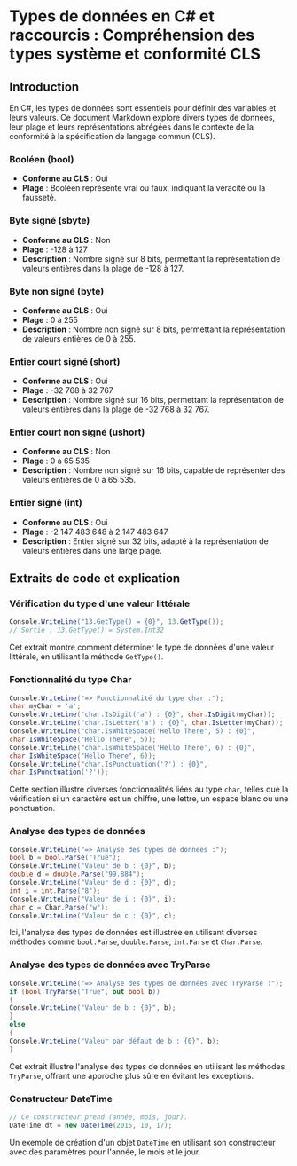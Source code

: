 # Types de données en C# et raccourcis : Compréhension des types système et conformité CLS

## Introduction
En C#, les types de données sont essentiels pour définir des variables et leurs valeurs. Ce document Markdown explore divers types de données, leur plage et leurs représentations abrégées dans le contexte de la conformité à la spécification de langage commun (CLS).

### Booléen (bool)
- **Conforme au CLS** : Oui
- **Plage** : Booléen représente vrai ou faux, indiquant la véracité ou la fausseté.

### Byte signé (sbyte)
- **Conforme au CLS** : Non
- **Plage** : -128 à 127
- **Description** : Nombre signé sur 8 bits, permettant la représentation de valeurs entières dans la plage de -128 à 127.

### Byte non signé (byte)
- **Conforme au CLS** : Oui
- **Plage** : 0 à 255
- **Description** : Nombre non signé sur 8 bits, permettant la représentation de valeurs entières de 0 à 255.

### Entier court signé (short)
- **Conforme au CLS** : Oui
- **Plage** : -32 768 à 32 767
- **Description** : Nombre signé sur 16 bits, permettant la représentation de valeurs entières dans la plage de -32 768 à 32 767.

### Entier court non signé (ushort)
- **Conforme au CLS** : Non
- **Plage** : 0 à 65 535
- **Description** : Nombre non signé sur 16 bits, capable de représenter des valeurs entières de 0 à 65 535.

### Entier signé (int)
- **Conforme au CLS** : Oui
- **Plage** : -2 147 483 648 à 2 147 483 647
- **Description** : Entier signé sur 32 bits, adapté à la représentation de valeurs entières dans une large plage.

## Extraits de code et explication

### Vérification du type d'une valeur littérale
```csharp
Console.WriteLine("13.GetType() = {0}", 13.GetType());
// Sortie : 13.GetType() = System.Int32
```
Cet extrait montre comment déterminer le type de données d'une valeur littérale, en utilisant la méthode `GetType()`.

### Fonctionnalité du type Char
```csharp
Console.WriteLine("=> Fonctionnalité du type char :");
char myChar = 'a';
Console.WriteLine("char.IsDigit('a') : {0}", char.IsDigit(myChar));
Console.WriteLine("char.IsLetter('a') : {0}", char.IsLetter(myChar));
Console.WriteLine("char.IsWhiteSpace('Hello There', 5) : {0}",
char.IsWhiteSpace("Hello There", 5));
Console.WriteLine("char.IsWhiteSpace('Hello There', 6) : {0}",
char.IsWhiteSpace("Hello There", 6));
Console.WriteLine("char.IsPunctuation('?') : {0}",
char.IsPunctuation('?'));
```
Cette section illustre diverses fonctionnalités liées au type `char`, telles que la vérification si un caractère est un chiffre, une lettre, un espace blanc ou une ponctuation.

### Analyse des types de données
```csharp
Console.WriteLine("=> Analyse des types de données :");
bool b = bool.Parse("True");
Console.WriteLine("Valeur de b : {0}", b);
double d = double.Parse("99.884");
Console.WriteLine("Valeur de d : {0}", d);
int i = int.Parse("8");
Console.WriteLine("Valeur de i : {0}", i);
char c = Char.Parse("w");
Console.WriteLine("Valeur de c : {0}", c);
```
Ici, l'analyse des types de données est illustrée en utilisant diverses méthodes comme `bool.Parse`, `double.Parse`, `int.Parse` et `Char.Parse`.

### Analyse des types de données avec TryParse
```csharp
Console.WriteLine("=> Analyse des types de données avec TryParse :");
if (bool.TryParse("True", out bool b))
{
Console.WriteLine("Valeur de b : {0}", b);
}
else
{
Console.WriteLine("Valeur par défaut de b : {0}", b);
}
```
Cet extrait illustre l'analyse des types de données en utilisant les méthodes `TryParse`, offrant une approche plus sûre en évitant les exceptions.

### Constructeur DateTime
```csharp
// Ce constructeur prend (année, mois, jour).
DateTime dt = new DateTime(2015, 10, 17);
```
Un exemple de création d'un objet `DateTime` en utilisant son constructeur avec des paramètres pour l'année, le mois et le jour.